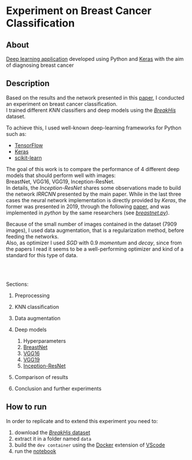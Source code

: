 # Experiment on Breast Cancer Classification

## About

[Deep learning application](/project.ipynb) developed using Python and [Keras](https://keras.io/)
with the aim of diagnosing breast cancer

## Description

Based on the results and the network presented in this
[paper](https://arxiv.org/abs/1811.04241), I conducted an experiment on breast
cancer classification.<br> I trained different _KNN_ classifiers and deep models
using the [_BreakHis_](https://web.inf.ufpr.br/vri/databases/breast-cancer-histopathological-database-breakhis/) dataset.

To achieve this, I used well-known deep-learning frameworks for Python such as:

-   [TensorFlow](https://www.tensorflow.org/)
-   [Keras](https://www.tensorflow.org/api_docs/python/tf/keras)
-   [scikit-learn](https://scikit-learn.org/)

The goal of this work is to compare the performance of 4 different deep models
that should perform well with images:<br> BreastNet, VGG16, VGG19,
Inception-ResNet.<br> In details, the _Inception-ResNet_ shares some
observations made to build the network _IRRCNN_ presented by the main paper.
While in the last three cases the neural network implementation is directly
provided by _Keras_, the former was presented in 2019, through the following
[paper](https://www.sciencedirect.com/science/article/pii/S0378437119319995),
and was implemented in _python_ by the same researchers (see
[_breastnet.py_](https://github.com/dariocurr/dl_project/blob/main/breastnet.py)).<br>

Because of the small number of images contained in the dataset (7909 images), I
used data augmentation, that is a regularization method, before feeding the
networks.<br> Also, as optimizer I used _SGD_ with 0.9 _momentum_ and _decay_,
since from the papers I read it seems to be a well-performing optimizer and kind
of a standard for this type of data.

<br>

<br>

Sections:

1. Preprocessing

2. KNN classification

3. Data augmentation

4. Deep models

    1. Hyperparameters
    2. [BreastNet](https://www.sciencedirect.com/science/article/pii/S0378437119319995)
    3. [VGG16](https://arxiv.org/abs/1409.1556)
    4. [VGG19](https://arxiv.org/abs/1409.1556)
    5. [Inception-ResNet](https://arxiv.org/abs/1602.07261)

5. Comparison of results

6. Conclusion and further experiments

## How to run

In order to replicate and to extend this experiment you need to:

1. download the
   [_BreakHis_ dataset](https://web.inf.ufpr.br/vri/databases/breast-cancer-histopathological-database-breakhis/)
2. extract it in a folder named `data`
3. build the `dev container` using the [Docker](https://www.docker.com/)
   extension of [VScode](https://code.visualstudio.com/)
4. run the [notebook](/project.ipynb)
